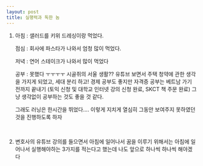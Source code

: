 ```yaml
---
layout: post
title: 실행력과 독한 놈
---
```


1. 아침 : 샐러드를 키위 드레싱이랑 먹었다. 

     점심 : 회사에 파스타가 나와서 엄청 많이 먹었다.

     저녁 : 연어 스테이크가 나와서 많이 먹었다

     공부 : 못했다 ㅜㅜㅜㅜ 시골쥐의 서울 생활?? 유튜브 보면서 주택 청약에 관한 생각을 가지게 되었고, 세대 분리 하고! 경제 공부도 좋지만 자격증 공부는 베트남 가기 전까지 끝내기 (토익 신청 및 대학교 인터넷 강의 신청 완료, SKCT 책 주문 완료) 그냥 생각없이 공부하는 것도 좋을 것 같다.

     그래도 러닝은 한시간을 뛰었다.... 이렇게 지치게 열심히 그동안 보여주지 못하였던 것을 진행하도록 하자

​

2. 변호사의 유튜브 강의를 들으면서 아침에 일어나서 꿈을 이루기 위해서는 아침에 일어나서 실행해야하는 3가지를 적는다고 했는데 나도 앞으로 하나씩 하나씩 해야겠다

